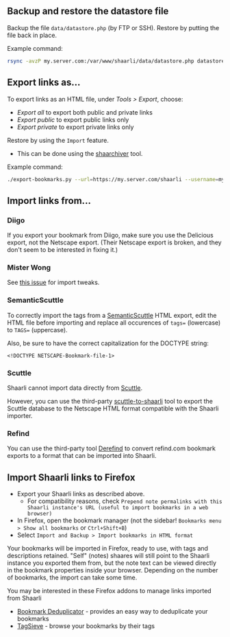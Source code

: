 ## Backup and restore the datastore file

Backup the file `data/datastore.php` (by FTP or SSH). Restore by putting the file back in place.

Example command:
```bash
rsync -avzP my.server.com:/var/www/shaarli/data/datastore.php datastore-$(date +%Y-%m-%d_%H%M).php
```

## Export links as...

To export links as an HTML file, under _Tools > Export_, choose:

- _Export all_ to export both public and private links
- _Export public_ to export public links only
- _Export private_ to export private links only

Restore by using the `Import` feature.

- This can be done using the [shaarchiver](https://github.com/nodiscc/shaarchiver) tool.

Example command: 
```bash
./export-bookmarks.py --url=https://my.server.com/shaarli --username=myusername --password=mysupersecretpassword --download-dir=./ --type=all
```

## Import links from...

### Diigo

If you export your bookmark from Diigo, make sure you use the Delicious export, not the Netscape export. (Their Netscape export is broken, and they don't seem to be interested in fixing it.)

### Mister Wong

See [this issue](https://github.com/sebsauvage/Shaarli/issues/146) for import tweaks.

### SemanticScuttle

To correctly import the tags from a [SemanticScuttle](http://semanticscuttle.sourceforge.net/) HTML export, edit the HTML file before importing and replace all occurences of `tags=` (lowercase) to `TAGS=` (uppercase).

Also, be sure to have the correct capitalization for the DOCTYPE string:

```
<!DOCTYPE NETSCAPE-Bookmark-file-1>
```

### Scuttle

Shaarli cannot import data directly from [Scuttle](https://github.com/scronide/scuttle).

However, you can use the third-party [scuttle-to-shaarli](https://github.com/q2apro/scuttle-to-shaarli)
tool to export the Scuttle database to the Netscape HTML format compatible with the Shaarli importer.

### Refind

You can use the third-party tool [Derefind](https://github.com/ShawnPConroy/Derefind) to convert refind.com bookmark exports to a format that can be imported into Shaarli.

## Import Shaarli links to Firefox

- Export your Shaarli links as described above.
    - For compatibility reasons, check `Prepend note permalinks with this Shaarli instance's URL (useful to import bookmarks in a web browser)`
- In Firefox, open the bookmark manager (not the sidebar! `Bookmarks menu > Show all bookmarks` or `Ctrl+Shift+B`)
- Select `Import and Backup > Import bookmarks in HTML format`

Your bookmarks will be imported in Firefox, ready to use, with tags and descriptions retained. "Self" (notes) shaares will still point to the Shaarli instance you exported them from, but the note text can be viewed directly in the bookmark properties inside your browser. Depending on the number of bookmarks, the import can take some time.

You may be interested in these Firefox addons to manage links imported from Shaarli

- [Bookmark Deduplicator](https://addons.mozilla.org/en-US/firefox/addon/bookmark-deduplicator/) - provides an easy way to deduplicate your bookmarks
- [TagSieve](https://addons.mozilla.org/en-US/firefox/addon/tagsieve/) - browse your bookmarks by their tags
